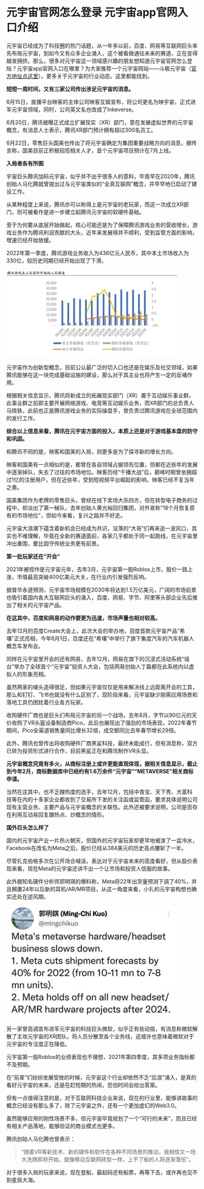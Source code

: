 # 元宇宙官网怎么登录 元宇宙app官网入口介绍 

元宇宙已经成为了科技圈的热门话题，从一年多以前，百度、网易等互联网巨头率先布局元宇宙，到如今又有众多企业涌入，这个被看做通往未来的赛道，正在变得越发拥挤。那么，很多对元宇宙这一领域感兴趣的朋友想知道元宇宙官网怎么登陆？元宇宙app官网入口在哪里？为大家推荐一个元宇宙网站——斗极元宇宙（[官方地址点这里](https://demo.metabd.io/)）。更多关于元宇宙的行业动态，这里都能找到。

**短短一周时间，又有三家公司传出涉足元宇宙的消息。**

6月15日，直播平台映客的主体公司映客互娱宣布，将公司更名为映宇宙，正式进军元宇宙领域，同时，公司英文名也改成了Inkeverse。

6月20日，腾讯被曝正式成立扩展现实（XR）部门，意在发展虚拟世界的元宇宙概念，有消息人士表示，腾讯XR部门预计拥有超过300名员工。

6月22日，零售巨头国美也传出了将元宇宙确定为集团重要战略方向的消息，据传言称，国美目前正积极招揽相关人才，首个元宇宙项目预计在7月上线。

**入局者各有所图**

宇宙巨头腾讯加码元宇宙，似乎并不出乎很多人的意料，毕竟早在2020年，腾讯创始人马化腾就曾提出过与元宇宙类似的“全真互联网”概念，并早早地已启动了建设工作。

从某种程度上来说，腾讯亦可以称得上是元宇宙的老玩家，而这一次成立XR部门，则可被看作是进一步建立起腾讯元宇宙的软硬件基础。

至于为何要从底层开始做起，核心可能还是为了保障腾讯游戏业务的营收增长，游戏业务作为腾讯利润贡献的大头，近年来发展得并不顺利，受到监管方面的影响，增速已经开始放缓。

2022年第一季度，腾讯游戏业务收入为436亿元人民币，其中本土市场收入为330亿，较历史同期已经开始出现了下滑。

![配图一](2022062810316563769013883.jpg)

元宇宙作为创新型概念，目前公认最广泛的切入口也还是在娱乐及社交领域，如果腾讯能够在这一块完成基础设施的建设，那么对于其主业也将产生一定的反哺作用。

根据相关信息显示，腾讯将新成立的拓展现实部门（XR）置于互动娱乐事业群，此事业群之前即主要开展网络游戏、电竞等互动娱乐业务，而XR部门的总负责人马晓轶，此前也正是腾讯游戏业务的实际操盘手，曾负责过腾讯游戏在全球范围内的发行工作。

**综合以上信息来看，腾讯在元宇宙方面的投入，本质上还是对于游戏基本盘的防守和巩固。**

和腾讯不同的是，映客和国美的入局，则更多是为了探寻新的增长方向。

映客和国美有一点相似的是，都曾在各自领域占据领先位置，但都在近些年的发展中逐渐掉队，失去了过往的市场地位。映客历经“千播大战”后，巅峰时期曾坐拥超过1亿的注册用户，但在近些年，受到短视频平台崛起的影响，映客已经不复当年之勇。

国美集团作为老牌的零售巨头，曾经在线下卖场大杀四方，但在转型电子商务的过程中，却淡出了第一梯队，去年创始人黄光裕回归集团，对外宣称“18个月恢复原有的市场地位”，但如今来看，复兴之路并不好走。

元宇宙大浪潮下蕴含着新机会已经成为共识，没落的“大哥”们再来追一波风口，其实也不难理解，毕竟在全新的赛道面前，各家几乎都处于同一起跑线，在元宇宙里冲出重围，要比固守传统业务更有前景。

**第一批玩家还在“开会”**

2021年被视作是元宇宙元年，去年3月，元宇宙第一股Roblox上市，股价一路上涨，市值最高突破400亿美元大关，在行业内引发强烈反响。

据普华永道预测，元宇宙市场规模在2030年将达到1.5万亿美元，广阔的市场前景也吸引着国内各大互联网巨头的涌入，百度、网易、字节、阿里等头部企业先后推出了相关的元宇宙产品。

**在这其中，百度和网易的动作要更为迅速，市场声量也相对较高。**

去年12月的百度Create大会上，此次大会的举办地，百度首款元宇宙产品“希壤”正式亮相，今年6月1日，百度还在“希壤”中举行了旗下集度汽车的汽车机器人概念车发布会。

同样在元宇宙里开会的还有网易，去年12月，网易在旗下的沉浸式活动系统“瑶台”举办了全球首个“元宇宙”投资人大会，包括网易创始人丁磊都在此系统内以虚拟人的形象亮相。

虽然两家的噱头造得很足，但如果元宇宙仅仅是用来解决线上远距离开会的工具，那么和钉钉、飞书也就没有什么区别了，现阶段来看，元宇宙缺少刚需应用场景和落地工具仍困扰着行业各方玩家。

收购硬件厂商也是巨头们布局元宇宙的另一个战场，去年8月，字节以90亿元的天价收购了VR头盔设备制造商Pico，此后也展现出了强劲的市场表现，2022年春节期间，Pico全渠道销售量同比增长32倍，成交额同比去年春节增长29倍。

此外，腾讯也曾传出将收购硬件厂商黑鲨科技，最终未能成行，但有消息称，双方已转为投资形式进行合作，目前黑鲨正在和腾讯制作VR头显。

**元宇宙概念究竟有多火，从商标注册上或许更能直观体现，据相关信息显示，截止到今年2月，商标数据库中已经约有1.6万余件“元宇宙”“METAVERSE”相关商标申请。**

当然在这其中，也不乏蹭热度的选手，去年12月，包括中青宝、天下秀、大富科技等在内的十多家企业都收到了交易所下发的关注函或监管函，要求具体说明公司现有主营业务、主要产品与元宇宙概念的关联性。此外还被要求说明，公司是否存在利用互动易回复蹭热点、炒概念的情形。

**国外巨头怎么样了**

国内的元宇宙产业一片热火朝天，但国外的元宇宙玩家却更早地被泼了一盆冷水，Facebook在改名为Meta之后，股价已经从384美元的历史高点腰斩了一半。

尽管扎克伯格多次在公开场合喊话，表达对于元宇宙未来的高度看好，但从股价表现来看，现在Meta的元宇宙还讲不出一个让市场和投资人信服的故事。

此外据知名硬件分析师郭明琪的爆料称，Meta将22年出货量预测下调了40%，并且搁置24年以后新的耳机/AR/MR项目，从这一角度来看，小扎的元宇宙构想也确实还处在逆风期。

![配图二](2022062850816563769027691.png)

另一家曾高调宣布进军元宇宙的科技巨头微软，似乎正有些动摇，有消息称微软解散了主攻元宇宙的XR团队，将人员分散至各个业务线，这或许也意味着微软对于元宇宙的专注度正在降低。

元宇宙第一股Roblox的业绩表现也不理想，2021年第四季度，其多项业务指标都不及预期。

在“前辈”们纷纷发展受挫的时候，元宇宙这个行业却依然不乏“后浪”涌入，是真的看好元宇宙的未来，还是在赶短期的热闹，恐怕时间会给出答案。

但有一点值得注意的是，对于互联网科技企业来说，现在的行业里，能够讲故事的概念已经没有那么多了，除了元宇宙之外，还有一个更加虚幻的Web3.0。

虽然能够应用的刚性场景不多，但元宇宙毕竟规划了一个“可行的未来”，而且已经有相关产品落地，能够验证的商业模式也更多。

腾讯创始人马化腾也曾表示：

>  “随着VR等新技术、新的硬件和软件在各种不同场景的推动，我相信又一场大洗牌即将开始。就像移动互联网转型一样，上不了船的人将逐渐落伍”。

对于很多入局的玩家来说，现在登船，最起码还有船票，再等下去，或许再也见不到星辰大海。

